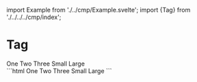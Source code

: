 
import Example from './../cmp/Example.svelte';
import {Tag} from './../../../cmp/index';


# Tag

<Example>
    <div slot="text">
        <Tag>One</Tag>
        <Tag>Two</Tag>
        <Tag>Three</Tag>
        <Tag small>Small</Tag>
        <Tag large>Large</Tag>
    </div>
    <div slot="code">
        ```html
        <Tag>One</Tag>
        <Tag>Two</Tag>
        <Tag>Three</Tag>
        <Tag small>Small</Tag>
        <Tag large>Large</Tag>
        ```
    </div>
</Example>